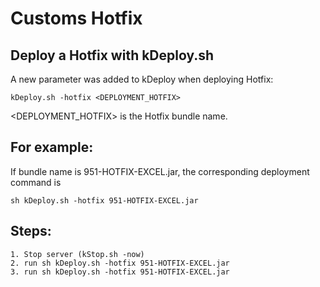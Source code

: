 Customs Hotfix
==========================

## Deploy a Hotfix with kDeploy.sh
A new parameter was added to kDeploy when deploying Hotfix:
    
    kDeploy.sh -hotfix <DEPLOYMENT_HOTFIX>
    
<DEPLOYMENT_HOTFIX> is the Hotfix bundle name.

## For example:
If bundle name is 951-HOTFIX-EXCEL.jar, the corresponding deployment command is 
    
    sh kDeploy.sh -hotfix 951-HOTFIX-EXCEL.jar
    

## Steps:
    1. Stop server (kStop.sh -now)
    2. run sh kDeploy.sh -hotfix 951-HOTFIX-EXCEL.jar
    3. run sh kDeploy.sh -hotfix 951-HOTFIX-EXCEL.jar

    